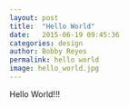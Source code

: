 ```yaml
---
layout: post
title:  "Hello World"
date:   2015-06-19 09:45:36
categories: design
author: Bobby Reyes
permalink: hello world
image: hello_world.jpg
---
```


Hello World!!!